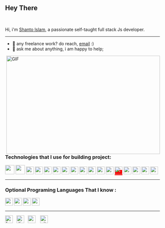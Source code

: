 <h2 >Hey There</h2> 

<br />

Hi, i'm [Shanto Islam](), a passionate self-taught full stack Js developer. 
<hr>

- 💼 any freelance work? do reach, [email](mailto:ishanto412@gmail.com) :)
- 💬 ask me about anything, i am happy to help;
<img align="right" alt="GIF" src="https://raw.githubusercontent.com/shantoislam6/shantoislam6/main/code.gif" width="500" height="320" />
<h2></h2>
<h3>Technologies that I use for building project: </h3>  

<code><img height="30" src="https://raw.githubusercontent.com/shantoislam6/shantoislam6/main/raw_static/main/html.svg"></code>
<code><img height="30" src="https://raw.githubusercontent.com/shantoislam6/shantoislam6/main/raw_static/main/css.svg"></code>
<code><img height="25" src="https://raw.githubusercontent.com/shantoislam6/shantoislam6/main/raw_static/main/sass.svg"></code>
<code><img height="25" src="https://raw.githubusercontent.com/shantoislam6/shantoislam6/main/raw_static/main/javascript.svg"></code>
<code><img height="25" src="https://raw.githubusercontent.com/shantoislam6/shantoislam6/main/raw_static/main/typescript.svg"></code>
<code><img height="25" src="https://raw.githubusercontent.com/shantoislam6/shantoislam6/main/raw_static/main/react.svg"></code>
<code><img height="25" src="https://raw.githubusercontent.com/shantoislam6/shantoislam6/main/raw_static/main/vuejs.svg"></code>
<code><img height="25" src="https://raw.githubusercontent.com/shantoislam6/shantoislam6/main/raw_static/main/redux.svg"></code>
<code><img height="25" src="https://raw.githubusercontent.com/shantoislam6/shantoislam6/main/raw_static/main/firebase.svg"></code>
<code><img height="25" src="https://raw.githubusercontent.com/shantoislam6/shantoislam6/main/raw_static/main/nodejs.svg"></code>
<code><img height="25" src="https://raw.githubusercontent.com/shantoislam6/shantoislam6/main/raw_static/main/graphql.svg"></code>
<code><img height="25" src="https://raw.githubusercontent.com/shantoislam6/shantoislam6/main/raw_static/main/mysql.svg"></code>
<span style="background:red"><img bgcolor="red" height="25" src="https://raw.githubusercontent.com/shantoislam6/shantoislam6/main/raw_static/main/mongodb.svg"></span>
<code><img height="25" src="https://raw.githubusercontent.com/shantoislam6/shantoislam6/main/raw_static/main/git.svg"></code>
<code><img height="25" src="https://raw.githubusercontent.com/shantoislam6/shantoislam6/main/raw_static/main/webpack.svg"></code>
<code><img height="25" src="https://raw.githubusercontent.com/shantoislam6/shantoislam6/main/raw_static/main/php.svg"></code>
<code><img height="25" src="https://raw.githubusercontent.com/shantoislam6/shantoislam6/main/raw_static/main/python.svg"></code>


<hr/>
<h3>Optional Programing Languages That I know  :  </h3>
<code><img height="25" src="https://raw.githubusercontent.com/shantoislam6/shantoislam6/main/raw_static/main/c.svg"></code>
<code><img height="25" src="https://raw.githubusercontent.com/shantoislam6/shantoislam6/main/raw_static/main/cpp.svg"></code>
<code><img height="25" src="https://raw.githubusercontent.com/shantoislam6/shantoislam6/main/raw_static/main/java.svg"></code>
<code><img height="25" src="https://raw.githubusercontent.com/shantoislam6/shantoislam6/main/raw_static/main/rust.svg"></code>


<hr/>
<a href="https://www.facebook.com/profile.php?id=100079545008045/" ><img width="25" src="https://raw.githubusercontent.com/shantoislam6/shantoislam6/main/raw_static/main/fb.svg" alt="facebook"></a>&nbsp;&nbsp;
<a href="https://discord.gg/MGJshmpj" ><img width="25" src="https://raw.githubusercontent.com/shantoislam6/shantoislam6/main/raw_static/main/discord.svg" alt="discord"></a>&nbsp;&nbsp;
<a href="https://codepen.io/shantoislam6/" ><img width="25" src="https://raw.githubusercontent.com/shantoislam6/shantoislam6/main/raw_static/main/codepen.svg" alt="codepen"></a>
&nbsp;&nbsp;
<a href="https://github.com/shantoislam6/" ><img width="25" src="https://raw.githubusercontent.com/shantoislam6/shantoislam6/main/raw_static/main/github.svg" alt="github"></a>

